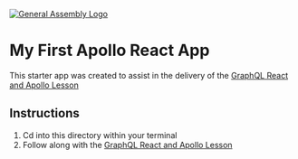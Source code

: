 [![General Assembly Logo](https://camo.githubusercontent.com/1a91b05b8f4d44b5bbfb83abac2b0996d8e26c92/687474703a2f2f692e696d6775722e636f6d2f6b6538555354712e706e67)](https://generalassemb.ly/education/web-development-immersive)

# My First Apollo React App
This starter app was created to assist in the delivery of the [GraphQL React and Apollo Lesson](https://git.generalassemb.ly/DC-WDI/GraphQL/tree/master/graphql-react-and-apollo)

## Instructions
1. Cd into this directory within your terminal
2. Follow along with the [GraphQL React and Apollo Lesson](https://git.generalassemb.ly/DC-WDI/GraphQL/tree/master/graphql-react-and-apollo)
